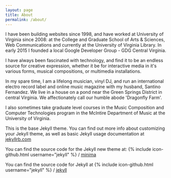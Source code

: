 ```yaml
---
layout: page
title: About
permalink: /about/
---
```



I have been building websites since 1998, and have worked at University of Virginia since 2008: at the College and Graduate School of Arts & Sciences, Web Communications and currently at the University of Virginia Library. In early 2015 I founded a local Google Developer Group - GDG Central Virginia.

I have always been fascinated with technology, and find it to be an endless source for creative expression, whether it be for interactive media in it's various forms, musical compositions, or multimedia installations.

In my spare time, I am a lifelong musician, vinyl DJ, and run an international electro record label and online music magazine with my husband, Santino Fernandez. We live in a house on a pond near the Green Springs District in central Virginia. We affectionately call our humble abode 'Dragonfly Farm'.

I also sometimes take graduate level courses in the Music Composition and Computer Technologies program in the McIntire Department of Music at the University of Virginia.

This is the base Jekyll theme. You can find out more info about customizing your Jekyll theme, as well as basic Jekyll usage documentation at [jekyllrb.com](https://jekyllrb.com/)

You can find the source code for the Jekyll new theme at:
{% include icon-github.html username="jekyll" %} /
[minima](https://github.com/jekyll/minima)

You can find the source code for Jekyll at
{% include icon-github.html username="jekyll" %} /
[jekyll](https://github.com/jekyll/jekyll)
